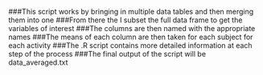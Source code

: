 ###This script works by bringing in multiple data tables and then merging them into one
###From there the I subset the full data frame to get the variables of interest
###The columns are then named with the appropriate names
###The means of each column are then taken for each subject for each activity
###The .R script contains more detailed information at each step of the process
###The final output of the script will be data_averaged.txt
